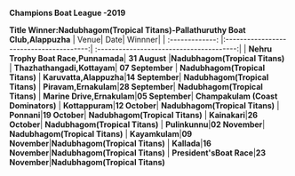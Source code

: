 **Champions Boat League -2019**

**Title Winner:Nadubhagom(Tropical Titans)-Pallathuruthy Boat Club,Alappuzha**
| Venue| Date| Winnner|
| :-------------: |:---------------------------------------:| :---------------------------------------:|
| **Nehru Trophy Boat Race,Punnamada**|  **31 August**        |**Nadubhagom(Tropical Titans)**
| **Thazhathangadi,Kottayam**|    **07 September**        | **Nadubhagom(Tropical Titans)**
| **Karuvatta,Alappuzha**|**14 September**|  **Nadubhagom(Tropical Titans)**
| **Piravam,Ernakulam**|**28 September**|  **Nadubhagom(Tropical Titans)**
| **Marine Drive,Ernakulam**|**05 September**| **Champakulam (Coast Dominators)**
| **Kottappuram**|**12 October**| **Nadubhagom(Tropical Titans)** 
| **Ponnani**|**19 October**| **Nadubhagom(Tropical Titans)**
| **Kainakari**|**26 October**|  **Nadubhagom(Tropical Titans)**
| **Pulinkunnu**|**02 November**|  **Nadubhagom(Tropical Titans)**
| **Kayamkulam**|**09 November**|**Nadubhagom(Tropical Titans)**
| **Kallada**|**16 November**|**Nadubhagom(Tropical Titans)**
| **President'sBoat Race**|**23 November**|**Nadubhagom(Tropical Titans)**

